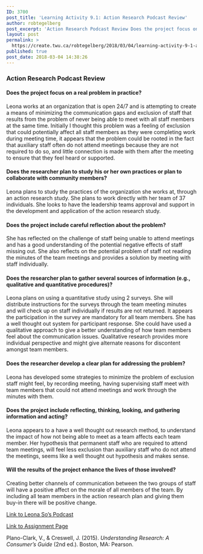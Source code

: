 ```yaml
---
ID: 3700
post_title: 'Learning Activity 9.1: Action Research Podcast Review'
author: robtegelberg
post_excerpt: 'Action Research Podcast Review Does the project focus on a real problem in practice? Leona works at an organization that is open 24/7 and is attempting to create a means of minimizing the communication gaps and exclusion of staff that results from the problem of never being able to meet with all staff members at [&hellip;]'
layout: post
permalink: >
  https://create.twu.ca/robtegelberg/2018/03/04/learning-activity-9-1-action-research-podcast-review/
published: true
post_date: 2018-03-04 14:38:26
---
```

<h3>Action Research Podcast Review</h3>
<h4>Does the project focus on a real problem in practice?</h4>
<p>Leona works at an organization that is open 24/7 and is attempting to create a means of minimizing the communication gaps and exclusion of staff that results from the problem of never being able to meet with all staff members at the same time. Initially I thought this problem was a feeling of exclusion that could potentially affect all staff members as they were completing work during meeting time, it appears that the problem could be rooted in the fact that auxiliary staff often do not attend meetings because they are not required to do so, and little connection is made with them after the meeting to ensure that they feel heard or supported.</p>
<h4>Does the researcher plan to study his or her own practices or plan to collaborate with community members?</h4>
<p>Leona plans to study the practices of the organization she works at, through an action research study. She plans to work directly with her team of 37 individuals. She looks to have the leadership teams approval and support in the development and application of the action research study.</p>
<h4>Does the project include careful reflection about the problem?</h4>
<p>She has reflected on the challenge of staff being unable to attend meetings and has a good understanding of the potential negative effects of staff missing out. She also reflects on the potential problem of staff not reading the minutes of the team meetings and provides a solution by meeting with staff individually.</p>
<h4>Does the researcher plan to gather several sources of information (e.g., qualitative and quantitative procedures)?</h4>
<p>Leona plans on using a quantitative study using 2 surveys. She will distribute instructions for the surveys through the team meeting minutes and will check up on staff individually if results are not returned. It appears the participation in the survey are mandatory for all team members. She has a well thought out system for participant response. She could have used a qualitative approach to give a better understanding of how team members feel about the communication issues. Qualitative research provides more individual perspective and might give alternate reasons for discontent amongst team members.</p>
<h4>Does the researcher develop a clear plan for addressing the problem?</h4>
<p>Leona has developed some strategies to minimize the problem of exclusion staff might feel, by recording meeting, having supervising staff meet with team members that could not attend meetings and work through the minutes with them.</p>
<h4>Does the project include reflecting, thinking, looking, and gathering information and acting?</h4>
<p>Leona appears to a have a well thought out research method, to understand the impact of how not being able to meet as a team affects each team member. Her hypothesis that permanent staff who are required to attend team meetings, will feel less exclusion than auxiliary staff who do not attend the meetings, seems like a well thought out hypothesis and makes sense.</p>
<h4>Will the results of the project enhance the lives of those involved?</h4>
<p>Creating better channels of communication between the two groups of staff will have a positive affect on the morale of all members of the team. By including all team members in the action research plan and giving them buy-in there will be positive change.</p>
<p><a href="https://create.twu.ca/soleona/2018/02/23/ldrs-591-unit-8-activity-8-2/">Link to Leona So&#8217;s Podcast</a></p>
<p><a href="https://create.twu.ca/ldrs591-sp18/unit-8-learning-activities/">Link to Assignment Page</a></p>
<p>Plano-Clark, V., &amp; Creswell, J. (2015). <em>Understanding Research: A Consumer’s Guide</em> (2nd ed.). Boston, MA: Pearson.</p>